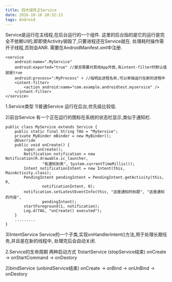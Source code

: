 ```yaml
---
title: 四大组件之Service
date: 2016-10-16 20:32:13
tags: Android
---
```

Service是运行在主线程,在后台运行的一个组件.
这里的后台指的是它的运行是完全不依赖UI的,即即使Activity销毁了,只要进程还在Service就在.
处理耗时操作需开子线程,否则会ANR.
需要在AndroidManifest.xml中注册.
```
<service
    android:name=".MyService"
    android:exported="true" //是否需要对其他App开放,有intent-filter时默认值就是true
    android:process=":MyProcess" > //指明此进程名称,可以单独运行在新的进程中
    <intent-filter>
        <action android:name="com.example.androidtest.myservice" />
    </intent-filter>
</service>
```
1.Service类型
1)普通Service
运行在后台,优先级比较低.

2)前台Service
有一个正在运行的图标在系统的状态栏显示,类似于通知栏.
```
public class MyService extends Service {  
    public static final String TAG = "MyService";  
    private MyBinder mBinder = new MyBinder();  
    @Override  
    public void onCreate() {  
        super.onCreate();  
        Notification notification = new Notification(R.drawable.ic_launcher,  
                "有通知到来", System.currentTimeMillis());  
        Intent notificationIntent = new Intent(this, MainActivity.class);  
        PendingIntent pendingIntent = PendingIntent.getActivity(this, 0,  
                notificationIntent, 0);  
        notification.setLatestEventInfo(this, "这是通知的标题", "这是通知的内容",  
                pendingIntent);  
        startForeground(1, notification);  
        Log.d(TAG, "onCreate() executed");  
    }  
    .........  
}  
```
3)IntentService
Service的一个子类,实现onHandlerIntent()方法,用于处理长期任务,并且是在新的线程中,
处理完后会自动关闭.

2.Service的生命周期
两种启动方式
1)startService (stopService结束)
onCreate -> onStartCommand -> onDestory

2)bindService (unbindService结束)
onCreate -> onBind -> onUnBind -> onDestory
